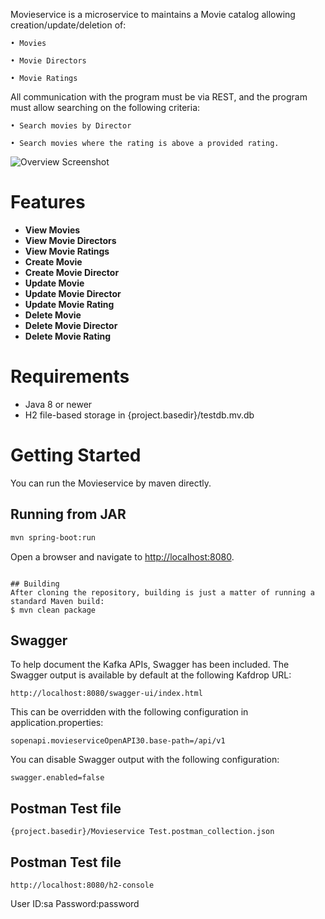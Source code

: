 

Movieservice is a microservice to maintains a Movie catalog allowing creation/update/deletion of:

    • Movies

    • Movie Directors

    • Movie Ratings


All communication with the program must be via REST, and the program must allow searching on the following criteria:

    • Search movies by Director

    • Search movies where the rating is above a provided rating. 

![Overview Screenshot](docs/images/openapi.png?raw=true)


# Features
* **View Movies** 
* **View Movie Directors** 
* **View Movie Ratings** 
* **Create Movie** 
* **Create Movie Director**
* **Update Movie**
* **Update Movie Director**
* **Update Movie Rating**
* **Delete Movie**
* **Delete Movie Director**
* **Delete Movie Rating**

# Requirements

* Java 8 or newer
* H2 file-based storage in {project.basedir}/testdb.mv.db


# Getting Started
You can run the Movieservice by maven directly.

## Running from JAR
```sh
mvn spring-boot:run
```

Open a browser and navigate to [http://localhost:8080](http://localhost:8080). 

```

## Building
After cloning the repository, building is just a matter of running a standard Maven build:
$ mvn clean package
```


## Swagger
To help document the Kafka APIs, Swagger has been included. The Swagger output is available by default at the following Kafdrop URL:
```
http://localhost:8080/swagger-ui/index.html
```

This can be overridden with the following configuration in application.properties:
```
sopenapi.movieserviceOpenAPI30.base-path=/api/v1
```

You can disable Swagger output with the following configuration:
```
swagger.enabled=false
```

## Postman Test file
```
{project.basedir}/Movieservice Test.postman_collection.json
```

## Postman Test file
```
http://localhost:8080/h2-console
```
User ID:sa
Password:password